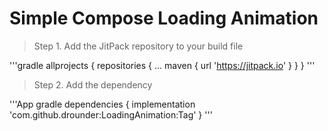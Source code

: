 # Simple Compose Loading Animation
> Step 1. Add the JitPack repository to your build file

'''gradle
allprojects {
		repositories {
			...
			maven { url 'https://jitpack.io' }
		}
	}
	'''
  
> Step 2. Add the dependency

'''App gradle
dependencies {
	        implementation 'com.github.drounder:LoadingAnimation:Tag'
	}
	'''
